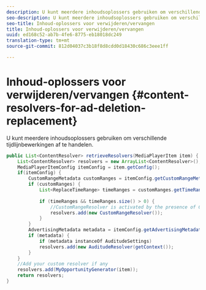 ```yaml
---
description: U kunt meerdere inhoudsoplossers gebruiken om verschillende tijdlijnbewerkingen af te handelen.
seo-description: U kunt meerdere inhoudsoplossers gebruiken om verschillende tijdlijnbewerkingen af te handelen.
seo-title: Inhoud-oplossers voor verwijderen/vervangen
title: Inhoud-oplossers voor verwijderen/vervangen
uuid: ed168c52-ab7b-4fe6-8775-eb18018dc249
translation-type: tm+mt
source-git-commit: 812d04037c3b18f8d8cdd0d18430c686c3eee1ff

---
```



# Inhoud-oplossers voor verwijderen/vervangen {#content-resolvers-for-ad-deletion-replacement}

U kunt meerdere inhoudsoplossers gebruiken om verschillende tijdlijnbewerkingen af te handelen.

```java
public List<ContentResolver> retrieveResolvers(MediaPlayerItem item) { 
    List<ContentResolver> resolvers = new ArrayList<ContentResolver>(); 
    MediaPlayerItemConfig itemConfig = item.getConfig(); 
    if(itemConfig) { 
        CustomRangeMetadata customRanges = itemConfig.getCustomRangeMetadata(); 
        if (customRanges) { 
            List<ReplaceTimeRange> timeRanges = customRanges.getTimeRangeList(); 
 
            if (timeRanges && timeRanges.size() > 0) { 
                //CustomRangeResolver is activated by the presence of CustomRanges 
                resolvers.add(new CustomRangeResolver()); 
            } 
        } 
        AdvertisingMetadata metadata = itemConfig.getAdvertisingMetadata(); 
        if (metadata) { 
            if (metadata instanceOf AuditudeSettings)  
            resolvers.add(new AuditudeResolver(getContext());                                      
        } 
    } 
    //Add your custom resolver if any 
    resolvers.add(MyOpportunityGenerator(item)); 
    return resolvers; 
} 
```

